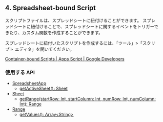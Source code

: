 ## 4. Spreadsheet-bound Script

スクリプトファイルは、スプレッドシートに紐付けることができます。
スプレッドシートに紐付けることで、スプレッドシートに関するイベントをトリガーできたり、カスタム関数を作成することができます。

スプレッドシートに紐付いたスクリプトを作成するには、「ツール」>「スクリプト エディタ」を開いてください。

[Container-bound Scripts | Apps Script | Google Developers ](https://developers.google.com/apps-script/guides/bound)

### 使用する API
- [SpreadsheetApp](https://developers.google.com/apps-script/reference/spreadsheet/spreadsheet-app)
    - [getActiveSheet(): Sheet](https://developers.google.com/apps-script/reference/spreadsheet/spreadsheet-app#getactivesheet)
- [Sheet](https://developers.google.com/apps-script/reference/spreadsheet/sheet)
    - [getRange(startRow: Int, startColumn: Int, numRow: Int, numColumn: Int): Range](https://developers.google.com/apps-script/reference/spreadsheet/sheet#getrangerow-column-numrows-numcolumns)
- [Range](https://developers.google.com/apps-script/reference/spreadsheet/range)
    - [getValues(): Array\<String\>](https://developers.google.com/apps-script/reference/spreadsheet/range#getvalues)
